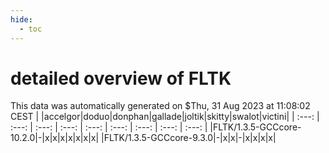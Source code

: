 ```yaml
---
hide:
  - toc
---
```


detailed overview of FLTK
=========================


This data was automatically generated on $Thu, 31 Aug 2023 at 11:08:02 CEST
| |accelgor|doduo|donphan|gallade|joltik|skitty|swalot|victini|
| :---: | :---: | :---: | :---: | :---: | :---: | :---: | :---: | :---: |
|FLTK/1.3.5-GCCcore-10.2.0|-|x|x|x|x|x|x|x|
|FLTK/1.3.5-GCCcore-9.3.0|-|x|x|-|x|x|x|x|
